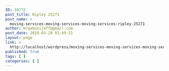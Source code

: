 ```yaml
---
ID: 10772
post_title: Ripley 25271
post_name: >
  moving-services-moving-services-moving-services-ripley-25271
author: mrgabonijeff@gmail.com
post_date: 2018-03-28 01:49:31
layout: page
link: >
  http://localhost/wordpress/moving-services-moving-services-moving-services-ripley-25271/
published: true
tags: [ ]
categories: [ ]
---
```

